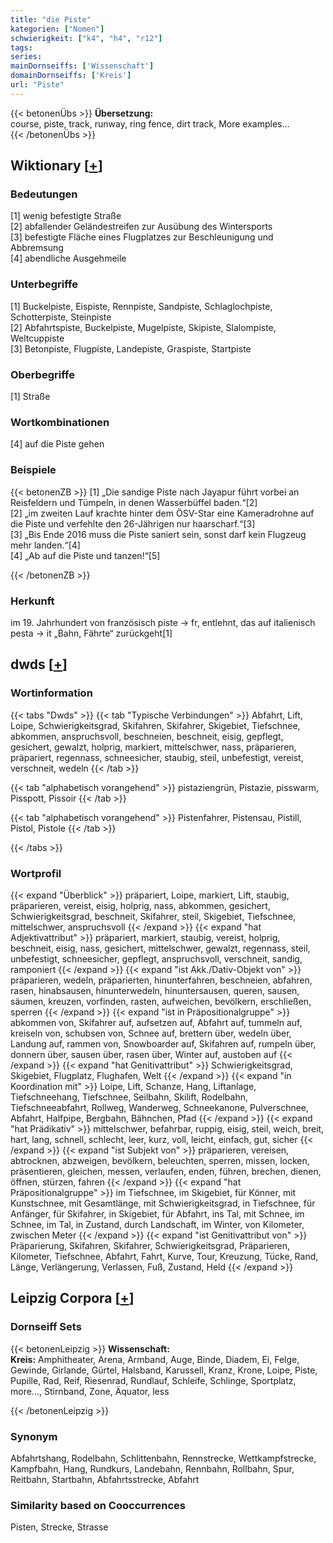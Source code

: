 ```yaml
---
title: "die Piste"
kategorien: ["Nomen"]
schwierigkeit: ["k4", "h4", "r12"]
tags:
series:
mainDornseiffs: ['Wissenschaft']
domainDornseiffs: ['Kreis']
url: "Piste"
---
```


{{< betonenÜbs >}}
**Übersetzung:**  
course, piste, track, runway, ring fence, dirt track, More examples...  
{{< /betonenÜbs >}}

## Wiktionary [[+](https://de.wiktionary.org/wiki/Piste)]

### Bedeutungen
[1] wenig befestigte Straße  
[2] abfallender Geländestreifen zur Ausübung des Wintersports  
[3] befestigte Fläche eines Flugplatzes zur Beschleunigung und Abbremsung  
[4] abendliche Ausgehmeile  

### Unterbegriffe
[1] Buckelpiste, Eispiste, Rennpiste, Sandpiste, Schlaglochpiste, Schotterpiste, Steinpiste  
[2] Abfahrtspiste, Buckelpiste, Mugelpiste, Skipiste, Slalompiste, Weltcuppiste  
[3] Betonpiste, Flugpiste, Landepiste, Graspiste, Startpiste  

### Oberbegriffe
[1] Straße  

### Wortkombinationen
[4] auf die Piste gehen  

### Beispiele
{{< betonenZB >}}
[1] „Die sandige Piste nach Jayapur führt vorbei an Reisfeldern und Tümpeln, in denen Wasserbüffel baden.“[2]  
[2] „im zweiten Lauf krachte hinter dem ÖSV-Star eine Kameradrohne auf die Piste und verfehlte den 26-Jährigen nur haarscharf.“[3]  
[3] „Bis Ende 2016 muss die Piste saniert sein, sonst darf kein Flugzeug mehr landen.“[4]  
[4] „Ab auf die Piste und tanzen!“[5]  

{{< /betonenZB >}}
### Herkunft
im 19. Jahrhundert von französisch piste → fr, entlehnt, das auf italienisch pesta → it „Bahn, Fährte“ zurückgeht[1]  



## dwds [[+](https://www.dwds.de/wb/Piste)]

### Wortinformation
{{< tabs "Dwds" >}}
{{< tab "Typische Verbindungen" >}}
Abfahrt, Lift, Loipe, Schwierigkeitsgrad, Skifahren, Skifahrer, Skigebiet, Tiefschnee, abkommen, anspruchsvoll, beschneien, beschneit, eisig, gepflegt, gesichert, gewalzt, holprig, markiert, mittelschwer, nass, präparieren, präpariert, regennass, schneesicher, staubig, steil, unbefestigt, vereist, verschneit, wedeln
{{< /tab >}}

{{< tab "alphabetisch vorangehend" >}}
pistaziengrün, Pistazie, pisswarm, Pisspott, Pissoir
{{< /tab >}}

{{< tab "alphabetisch vorangehend" >}}
Pistenfahrer, Pistensau, Pistill, Pistol, Pistole
{{< /tab >}}

{{< /tabs >}}

### Wortprofil
{{< expand "Überblick" >}} präpariert, Loipe, markiert, Lift, staubig, präparieren, vereist, eisig, holprig, nass, abkommen, gesichert, Schwierigkeitsgrad, beschneit, Skifahrer, steil, Skigebiet, Tiefschnee, mittelschwer, anspruchsvoll {{< /expand >}}
{{< expand "hat Adjektivattribut" >}} präpariert, markiert, staubig, vereist, holprig, beschneit, eisig, nass, gesichert, mittelschwer, gewalzt, regennass, steil, unbefestigt, schneesicher, gepflegt, anspruchsvoll, verschneit, sandig, ramponiert {{< /expand >}}
{{< expand "ist Akk./Dativ-Objekt von" >}} präparieren, wedeln, präparierten, hinunterfahren, beschneien, abfahren, rasen, hinabsausen, hinunterwedeln, hinuntersausen, queren, sausen, säumen, kreuzen, vorfinden, rasten, aufweichen, bevölkern, erschließen, sperren {{< /expand >}}
{{< expand "ist in Präpositionalgruppe" >}} abkommen von, Skifahrer auf, aufsetzen auf, Abfahrt auf, tummeln auf, kreiseln von, schubsen von, Schnee auf, brettern über, wedeln über, Landung auf, rammen von, Snowboarder auf, Skifahren auf, rumpeln über, donnern über, sausen über, rasen über, Winter auf, austoben auf {{< /expand >}}
{{< expand "hat Genitivattribut" >}} Schwierigkeitsgrad, Skigebiet, Flugplatz, Flughafen, Welt {{< /expand >}}
{{< expand "in Koordination mit" >}} Loipe, Lift, Schanze, Hang, Liftanlage, Tiefschneehang, Tiefschnee, Seilbahn, Skilift, Rodelbahn, Tiefschneeabfahrt, Rollweg, Wanderweg, Schneekanone, Pulverschnee, Abfahrt, Halfpipe, Bergbahn, Bähnchen, Pfad {{< /expand >}}
{{< expand "hat Prädikativ" >}} mittelschwer, befahrbar, ruppig, eisig, steil, weich, breit, hart, lang, schnell, schlecht, leer, kurz, voll, leicht, einfach, gut, sicher {{< /expand >}}
{{< expand "ist Subjekt von" >}} präparieren, vereisen, abtrocknen, abzweigen, bevölkern, beleuchten, sperren, missen, locken, präsentieren, gleichen, messen, verlaufen, enden, führen, brechen, dienen, öffnen, stürzen, fahren {{< /expand >}}
{{< expand "hat Präpositionalgruppe" >}} im Tiefschnee, im Skigebiet, für Könner, mit Kunstschnee, mit Gesamtlänge, mit Schwierigkeitsgrad, in Tiefschnee, für Anfänger, für Skifahrer, in Skigebiet, für Abfahrt, ins Tal, mit Schnee, im Schnee, im Tal, in Zustand, durch Landschaft, im Winter, von Kilometer, zwischen Meter {{< /expand >}}
{{< expand "ist Genitivattribut von" >}} Präparierung, Skifahren, Skifahrer, Schwierigkeitsgrad, Präparieren, Kilometer, Tiefschnee, Abfahrt, Fahrt, Kurve, Tour, Kreuzung, Tücke, Rand, Länge, Verlängerung, Verlassen, Fuß, Zustand, Held {{< /expand >}}

## Leipzig Corpora [[+](https://corpora.uni-leipzig.de/en/res?word=Piste&corpusId=deu_newscrawl-public_2018)]

### Dornseiff Sets
{{< betonenLeipzig >}}
**Wissenschaft:**  
**Kreis:** Amphitheater, Arena, Armband, Auge, Binde, Diadem, Ei, Felge, Gewinde, Girlande, Gürtel, Halsband, Karussell, Kranz, Krone, Loipe, Piste, Pupille, Rad, Reif, Riesenrad, Rundlauf, Schleife, Schlinge, Sportplatz, more..., Stirnband, Zone, Äquator, less  

{{< /betonenLeipzig >}}

### Synonym
Abfahrtshang, Rodelbahn, Schlittenbahn, Rennstrecke, Wettkampfstrecke, Kampfbahn, Hang, Rundkurs, Landebahn, Rennbahn, Rollbahn, Spur, Reitbahn, Startbahn, Abfahrtsstrecke, Abfahrt


### Similarity based on Cooccurrences
Pisten, Strecke, Strasse

